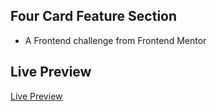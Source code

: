 ## Four Card Feature Section
- A Frontend challenge from Frontend Mentor

## Live Preview
[Live Preview](https://babatundelmd.github.io/Four-Card-Feature-Section/)


